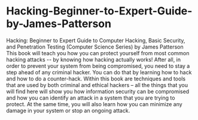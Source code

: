 # Hacking-Beginner-to-Expert-Guide-by-James-Patterson
Hacking: Beginner to Expert Guide to Computer Hacking, Basic Security, and Penetration Testing (Computer Science Series) by James Patterson  This book will teach you how you can protect yourself from most common hacking attacks -- by knowing how hacking actually works! After all, in order to prevent your system from being compromised, you need to stay a step ahead of any criminal hacker. You can do that by learning how to hack and how to do a counter-hack.  Within this book are techniques and tools that are used by both criminal and ethical hackers – all the things that you will find here will show you how information security can be compromised and how you can identify an attack in a system that you are trying to protect. At the same time, you will also learn how you can minimize any damage in your system or stop an ongoing attack.
